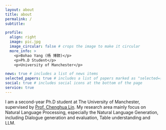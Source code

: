 ```yaml
---
layout: about
title: about
permalink: /
subtitle:

profile:
  align: right
  image: pic.jpg
  image_circular: false # crops the image to make it circular
  more_info: >
    <p>Bohao Yang (杨 博颢)</p>
    <p>Ph.D Student</p>
    <p>University of Manchester</p>

news: true # includes a list of news items
selected_papers: true # includes a list of papers marked as "selected={true}"
social: true # includes social icons at the bottom of the page
service: true
---
```


I am a second-year Ph.D student at The University of Manchester, supervised by [Prof. Chenghua Lin](https://chenghualin.wordpress.com/). My research area mainly focus on Natural Language Processing, especially the Natural Language Generation, including Dialogue generation and evaluation, Table understanding and LLM.
